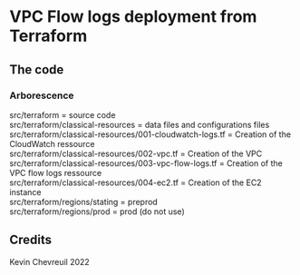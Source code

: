 # VPC Flow logs deployment from Terraform

## The code

### Arborescence

src/terraform = source code  
src/terraform/classical-resources = data files and configurations files  
src/terraform/classical-resources/001-cloudwatch-logs.tf = Creation of the CloudWatch ressource  
src/terraform/classical-resources/002-vpc.tf = Creation of the VPC  
src/terraform/classical-resources/003-vpc-flow-logs.tf = Creation of the VPC flow logs ressource  
src/terraform/classical-resources/004-ec2.tf = Creation of the EC2 instance  
src/terraform/regions/stating = preprod  
src/terraform/regions/prod = prod (do not use)  

## Credits
Kevin Chevreuil 2022

